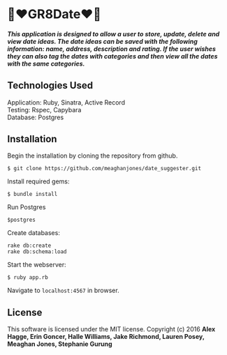 # :two_women_holding_hands::heart:GR8Date:heart::two_men_holding_hands:

##### This application is  designed to allow a user to store, update, delete and view date ideas. The date ideas can be saved with the following information: name, address, description and rating. If the user wishes they can also tag the dates with categories and then view all the dates with the same categories.

## Technologies Used

Application: Ruby, Sinatra, Active Record<br>
Testing: Rspec, Capybara<br>
Database: Postgres

Installation
------------
Begin the installation by cloning the repository from github.
```
$ git clone https://github.com/meaghanjones/date_suggester.git
```

Install required gems:
```
$ bundle install
```
Run Postgres
```
$postgres
```
Create databases:
```
rake db:create
rake db:schema:load
```

Start the webserver:
```
$ ruby app.rb
```

Navigate to `localhost:4567` in browser.

License
-------
This software is licensed under the MIT license.
Copyright (c) 2016 **Alex Hagge, Erin Goncer, Halle Williams, Jake Richmond, Lauren Posey, Meaghan Jones, Stephanie Gurung**
